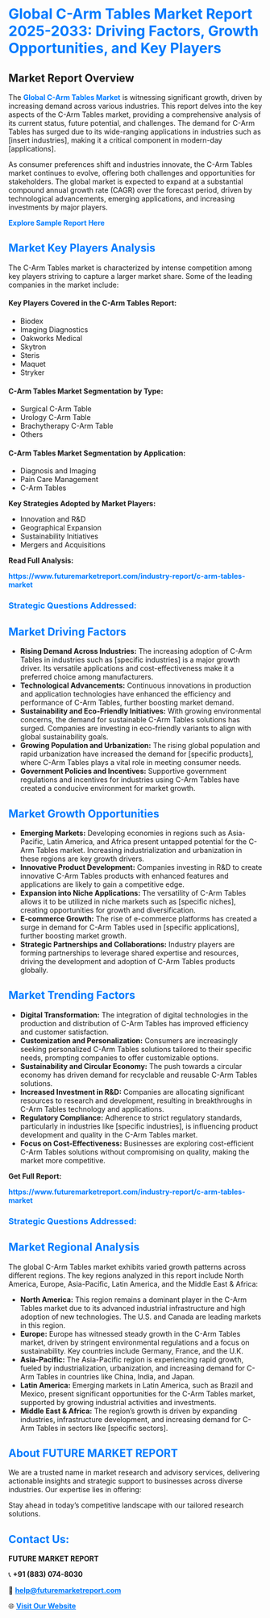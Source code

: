 <h1 style="color: #007BFF;">Global C-Arm Tables Market Report 2025-2033: Driving Factors, Growth Opportunities, and Key Players</h1>

<section id="overview">
<h2>Market Report Overview</h2>
<p>The <a href="https://www.futuremarketreport.com/industry-report/c-arm-tables-market" style="color: #007BFF; text-decoration: none;"><strong>Global C-Arm Tables Market</strong></a> is witnessing significant growth, driven by increasing demand across various industries. This report delves into the key aspects of the C-Arm Tables market, providing a comprehensive analysis of its current status, future potential, and challenges. The demand for C-Arm Tables has surged due to its wide-ranging applications in industries such as [insert industries], making it a critical component in modern-day [applications].</p>
<p>As consumer preferences shift and industries innovate, the C-Arm Tables market continues to evolve, offering both challenges and opportunities for stakeholders. The global market is expected to expand at a substantial compound annual growth rate (CAGR) over the forecast period, driven by technological advancements, emerging applications, and increasing investments by major players.</p>
</section>

<section id="overview">
<p><a href="https://www.futuremarketreport.com/request-sample/reportId=127123" style="color: #007BFF; text-decoration: none;"><strong>Explore Sample Report Here</strong></a></p>
</section>

<section id="key-players">
<h2 style="color: #007BFF;">Market Key Players Analysis</h2>
<p>The C-Arm Tables market is characterized by intense competition among key players striving to capture a larger market share. Some of the leading companies in the market include:</p>
<h4>Key Players Covered in the C-Arm Tables Report:</h4>
<ul><li>Biodex</li><li>Imaging Diagnostics</li><li>Oakworks Medical</li><li>Skytron</li><li>Steris</li><li>Maquet</li><li>Stryker</li></ul>
<h4>C-Arm Tables Market Segmentation by Type:</h4>
<ul><li>Surgical C-Arm Table</li><li>Urology C-Arm Table</li><li>Brachytherapy C-Arm Table</li><li>Others</li></ul>

<h4>C-Arm Tables Market Segmentation by Application:</h4>
<ul><li>Diagnosis and Imaging</li><li>Pain Care Management</li><li>C-Arm Tables</li></ul>
<p><strong>Key Strategies Adopted by Market Players:</strong></p>
<ul>
<li>Innovation and R&D</li>
<li>Geographical Expansion</li>
<li>Sustainability Initiatives</li>
<li>Mergers and Acquisitions</li>
</ul>
</section>

<section>
<p><strong>Read Full Analysis: </strong></p><a href="https://www.futuremarketreport.com/industry-report/c-arm-tables-market" style="color: #007BFF; text-decoration: none;"><strong>https://www.futuremarketreport.com/industry-report/c-arm-tables-market</strong></a>
<h3 style="color: #007BFF;">Strategic Questions Addressed:</h3>
</section>

<section id="driving-factors">
<h2 style="color: #007BFF;">Market Driving Factors</h2>
<ul>
<li><strong>Rising Demand Across Industries:</strong> The increasing adoption of C-Arm Tables in industries such as [specific industries] is a major growth driver. Its versatile applications and cost-effectiveness make it a preferred choice among manufacturers.</li>
<li><strong>Technological Advancements:</strong> Continuous innovations in production and application technologies have enhanced the efficiency and performance of C-Arm Tables, further boosting market demand.</li>
<li><strong>Sustainability and Eco-Friendly Initiatives:</strong> With growing environmental concerns, the demand for sustainable C-Arm Tables solutions has surged. Companies are investing in eco-friendly variants to align with global sustainability goals.</li>
<li><strong>Growing Population and Urbanization:</strong> The rising global population and rapid urbanization have increased the demand for [specific products], where C-Arm Tables plays a vital role in meeting consumer needs.</li>
<li><strong>Government Policies and Incentives:</strong> Supportive government regulations and incentives for industries using C-Arm Tables have created a conducive environment for market growth.</li>
</ul>
</section>

<section id="growth-opportunities">
<h2 style="color: #007BFF;">Market Growth Opportunities</h2>
<ul>
<li><strong>Emerging Markets:</strong> Developing economies in regions such as Asia-Pacific, Latin America, and Africa present untapped potential for the C-Arm Tables market. Increasing industrialization and urbanization in these regions are key growth drivers.</li>
<li><strong>Innovative Product Development:</strong> Companies investing in R&D to create innovative C-Arm Tables products with enhanced features and applications are likely to gain a competitive edge.</li>
<li><strong>Expansion into Niche Applications:</strong> The versatility of C-Arm Tables allows it to be utilized in niche markets such as [specific niches], creating opportunities for growth and diversification.</li>
<li><strong>E-commerce Growth:</strong> The rise of e-commerce platforms has created a surge in demand for C-Arm Tables used in [specific applications], further boosting market growth.</li>
<li><strong>Strategic Partnerships and Collaborations:</strong> Industry players are forming partnerships to leverage shared expertise and resources, driving the development and adoption of C-Arm Tables products globally.</li>
</ul>
</section>

<section id="trending-factors">
<h2 style="color: #007BFF;">Market Trending Factors</h2>
<ul>
<li><strong>Digital Transformation:</strong> The integration of digital technologies in the production and distribution of C-Arm Tables has improved efficiency and customer satisfaction.</li>
<li><strong>Customization and Personalization:</strong> Consumers are increasingly seeking personalized C-Arm Tables solutions tailored to their specific needs, prompting companies to offer customizable options.</li>
<li><strong>Sustainability and Circular Economy:</strong> The push towards a circular economy has driven demand for recyclable and reusable C-Arm Tables solutions.</li>
<li><strong>Increased Investment in R&D:</strong> Companies are allocating significant resources to research and development, resulting in breakthroughs in C-Arm Tables technology and applications.</li>
<li><strong>Regulatory Compliance:</strong> Adherence to strict regulatory standards, particularly in industries like [specific industries], is influencing product development and quality in the C-Arm Tables market.</li>
<li><strong>Focus on Cost-Effectiveness:</strong> Businesses are exploring cost-efficient C-Arm Tables solutions without compromising on quality, making the market more competitive.</li>
</ul>
</section>

<section>
<p><strong>Get Full Report: </strong></p><a href="https://www.futuremarketreport.com/industry-report/c-arm-tables-market" style="color: #007BFF; text-decoration: none;"><strong>https://www.futuremarketreport.com/industry-report/c-arm-tables-market</strong></a>
<h3 style="color: #007BFF;">Strategic Questions Addressed:</h3>
</section>


<section id="regional-analysis">
<h2 style="color: #007BFF;">Market Regional Analysis</h2>
<p>The global C-Arm Tables market exhibits varied growth patterns across different regions. The key regions analyzed in this report include North America, Europe, Asia-Pacific, Latin America, and the Middle East & Africa:</p>
<ul>
<li><strong>North America:</strong> This region remains a dominant player in the C-Arm Tables market due to its advanced industrial infrastructure and high adoption of new technologies. The U.S. and Canada are leading markets in this region.</li>
<li><strong>Europe:</strong> Europe has witnessed steady growth in the C-Arm Tables market, driven by stringent environmental regulations and a focus on sustainability. Key countries include Germany, France, and the U.K.</li>
<li><strong>Asia-Pacific:</strong> The Asia-Pacific region is experiencing rapid growth, fueled by industrialization, urbanization, and increasing demand for C-Arm Tables in countries like China, India, and Japan.</li>
<li><strong>Latin America:</strong> Emerging markets in Latin America, such as Brazil and Mexico, present significant opportunities for the C-Arm Tables market, supported by growing industrial activities and investments.</li>
<li><strong>Middle East & Africa:</strong> The region’s growth is driven by expanding industries, infrastructure development, and increasing demand for C-Arm Tables in sectors like [specific sectors].</li>
</ul>
</section>

<footer>
<h2 style="color: #007BFF;">About FUTURE MARKET REPORT</h2>
<p>We are a trusted name in market research and advisory services, delivering actionable insights and strategic support to businesses across diverse industries. Our expertise lies in offering:</p>

<p>Stay ahead in today’s competitive landscape with our tailored research solutions.</p>

<h2 style="color: #007BFF;">Contact Us:</h2>
<p><strong>FUTURE MARKET REPORT</strong></p>
<p>📞 <strong>+91 (883) 074-8030</strong></p>
<p>📧 <strong><a href="mailto:help@futuremarketreport.com" style="color: #007BFF;">help@futuremarketreport.com</a></strong></p>
<p>🌐 <strong><a href="https://www.futuremarketreport.com/" style="color: #007BFF;">Visit Our Website</a></strong></p>
</footer>